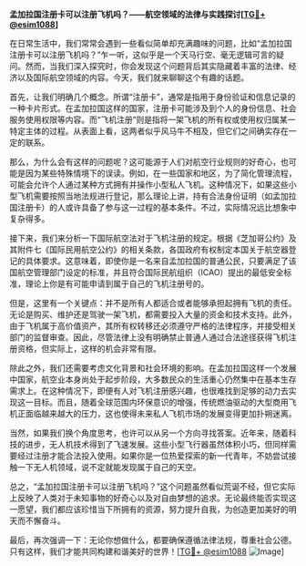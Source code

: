 **孟加拉国注册卡可以注册飞机吗？——航空领域的法律与实践探讨[[TG💪+ @esim1088](https://t.me/s/esim1088)]**

在日常生活中，我们常常会遇到一些看似简单却充满趣味的问题，比如“孟加拉国注册卡可以注册飞机吗？”乍一听，这似乎是一个天马行空、毫无逻辑可言的疑问。然而，当我们深入探究时，你会发现这个问题背后其实隐藏着丰富的法律、经济以及国际航空领域的内容。今天，我们就来聊聊这个有趣的话题。

首先，让我们明确几个概念。所谓“注册卡”，通常是指用于身份验证和信息记录的一种卡片形式。在孟加拉国这样的国家，注册卡可能涉及到个人的身份信息、社会服务使用权限等内容。而“飞机注册”则是指将一架飞机的所有权或使用权归属某一特定主体的过程。从表面上看，这两者似乎风马牛不相及，但它们之间确实存在一定的联系。

那么，为什么会有这样的问题呢？这可能源于人们对航空行业规则的好奇心，也可能是因为某些特殊情境下的误读。例如，在一些国家和地区，为了简化管理流程，可能会允许个人通过某种方式拥有并操作小型私人飞机。这种情况下，如果这些小型飞机需要按照当地法规进行登记，那么理论上讲，持有合法身份证明（如孟加拉国注册卡）的人或许具备了参与这一过程的基本条件。不过，实际情况远比想象中复杂得多。

接下来，我们来分析一下国际航空法对于飞机注册的规定。根据《芝加哥公约》及其附件七《国际民用航空公约》的相关条款，各国政府有权制定本国关于航空器登记的具体要求。这意味着，即使你是一名来自孟加拉国的普通公民，只要满足了该国航空管理部门设定的标准，并且符合国际民航组织（ICAO）提出的最低安全标准，理论上你是有可能申请到属于自己的飞机注册号的。

但是，这里有一个关键点：并不是所有人都适合或者能够承担起拥有飞机的责任。无论是购买、维护还是驾驶一架飞机，都需要投入大量的资金和技术支持。此外，由于飞机属于高价值资产，其所有权转移还必须遵守严格的法律程序，并接受相关部门的监督审查。因此，尽管法律上没有明确禁止普通人通过合法途径获得飞机注册资格，但实际上，这样的机会非常有限。

除此之外，我们还需要考虑文化背景和社会环境的影响。在孟加拉国这样一个发展中国家，航空业本身尚处于起步阶段，大多数民众的生活重心仍然集中在基本生存需求上。在这种情况下，即便有人对飞机注册感兴趣，也很难找到足够的动力去实现这一目标。而且，随着全球范围内环保意识的增强，传统燃油驱动的大型商用飞机正面临越来越大的压力，这也使得未来私人飞机市场的发展变得更加扑朔迷离。

当然，如果我们换个角度思考，也许可以从另一个方向寻找答案。近年来，随着科技的进步，无人机技术得到了飞速发展。这些小型飞行器虽然体积小巧，但同样需要经过注册才能合法投入使用。如果你是一位热爱探索的新一代青年，不妨尝试接触一下无人机领域，说不定就能发现属于自己的天空。

总之，“孟加拉国注册卡可以注册飞机吗？”这个问题虽然看似荒诞不经，但它实际上反映了人类对于未知事物的好奇心以及对自由梦想的追求。无论最终能否实现这一愿望，我们都应该珍惜当下所拥有的资源，努力提升自我，为创造更加美好的明天而不懈奋斗。

最后，再次强调一下：无论你想做什么，都要确保遵循法律法规，尊重社会公德。只有这样，我们才能共同构建和谐美好的世界！[[TG💪+ @esim1088](https://t.me/s/esim1088) ![Image](https://i.postimg.cc/4NQfJmqS/Snipaste-2025-05-13-00-14-12.png)]